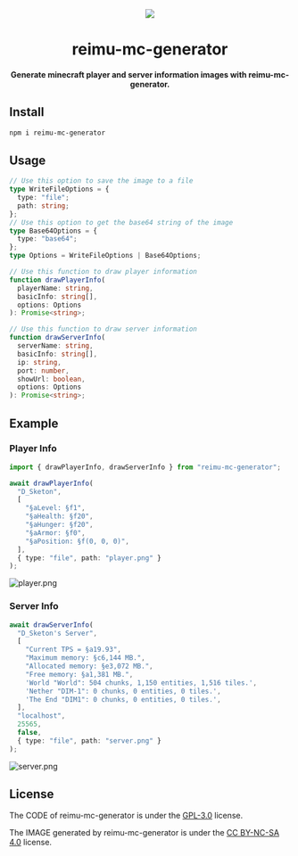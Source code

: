 <div align = center>
  <img src="https://fastly.jsdelivr.net/gh/D-Sketon/blog-img/icon.png"/>
  <h1>reimu-mc-generator</h1>
  <h4>Generate minecraft player and server information images with reimu-mc-generator.</h4>
</div>

## Install

```bash
npm i reimu-mc-generator
```

## Usage

```ts
// Use this option to save the image to a file
type WriteFileOptions = {
  type: "file";
  path: string;
};
// Use this option to get the base64 string of the image
type Base64Options = {
  type: "base64";
};
type Options = WriteFileOptions | Base64Options;

// Use this function to draw player information
function drawPlayerInfo(
  playerName: string,
  basicInfo: string[],
  options: Options
): Promise<string>;

// Use this function to draw server information
function drawServerInfo(
  serverName: string,
  basicInfo: string[],
  ip: string,
  port: number,
  showUrl: boolean,
  options: Options
): Promise<string>;
```

## Example

### Player Info

```ts
import { drawPlayerInfo, drawServerInfo } from "reimu-mc-generator";

await drawPlayerInfo(
  "D_Sketon",
  [
    "§aLevel: §f1",
    "§aHealth: §f20",
    "§aHunger: §f20",
    "§aArmor: §f0",
    "§aPosition: §f(0, 0, 0)",
  ],
  { type: "file", path: "player.png" }
);
```

![player.png](https://fastly.jsdelivr.net/gh/D-Sketon/reimu-mc-generator/example/player.png)

### Server Info

```ts
await drawServerInfo(
  "D_Sketon's Server",
  [
    "Current TPS = §a19.93",
    "Maximum memory: §c6,144 MB.",
    "Allocated memory: §e3,072 MB.",
    "Free memory: §a1,381 MB.",
    'World "World": 504 chunks, 1,150 entities, 1,516 tiles.',
    'Nether "DIM-1": 0 chunks, 0 entities, 0 tiles.',
    'The End "DIM1": 0 chunks, 0 entities, 0 tiles.',
  ],
  "localhost",
  25565,
  false,
  { type: "file", path: "server.png" }
);
```

![server.png](https://fastly.jsdelivr.net/gh/D-Sketon/reimu-mc-generator/example/server.png)

## License

The CODE of reimu-mc-generator is under the [GPL-3.0](https://www.gnu.org/licenses/gpl-3.0.html) license.

The IMAGE generated by reimu-mc-generator is under the [CC BY-NC-SA 4.0](https://creativecommons.org/licenses/by-nc-sa/4.0/) license.
